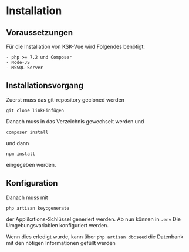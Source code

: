 # Installation

## Voraussetzungen
Für die Installation von KSK-Vue wird Folgendes benötigt:

    - php >= 7.2 und Composer
    - Node-JS
    - MSSQL-Server

## Installationsvorgang

Zuerst muss das git-repository gecloned werden

``git clone linkEinfügen``
 
Danach muss in das Verzeichnis gewechselt werden und 

``composer install``

und dann

``npm install``

eingegeben werden.

## Konfiguration

Danach muss mit 

``php artisan key:generate ``

der Applikations-Schlüssel generiert werden. Ab nun können in `.env`
Die Umgebungsvariablen konfiguriert werden. 

Wenn dies erledigt wurde, kann über 
``php artisan db:seed``
die Datenbank mit den nötigen Informationen gefüllt werden
